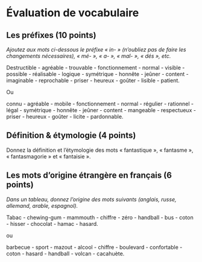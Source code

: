# Évaluation de vocabulaire
## Les préfixes (10 points)
*Ajoutez aux mots ci-dessous le préfixe « in- » (n’oubliez pas de faire les changements nécessaires), « mé- », « a- », « mal- », « dés », etc.*

Destructible - agréable - trouvable - fonctionnement - normal - visible - possible - réalisable - logique - symétrique - honnête - jeûner - content - imaginable - reprochable - priser - heureux - goûter - lisible - patient.

Ou

connu - agréable - mobile - fonctionnement - normal - régulier - rationnel - légal - symétrique - honnête - jeûner - content - mangeable - respectueux - priser - heureux - goûter - licite - pardonnable.


## Définition & étymologie (4 points)
Donnez la définition et l’étymologie des mots « fantastique », « fantasme », « fantasmagorie » et « fantaisie ».

## Les mots d’origine étrangère en français (6 points)
*Dans un tableau, donnez l’origine des mots suivants (anglais, russe, allemand, arable, espagnol).*

Tabac - chewing-gum - mammouth - chiffre - zéro - handball - bus - 
coton - hisser - chocolat - hamac - hasard.

ou 

barbecue - sport - mazout - alcool - chiffre - boulevard - confortable - coton - hasard - handball -  volcan - cacahuète.